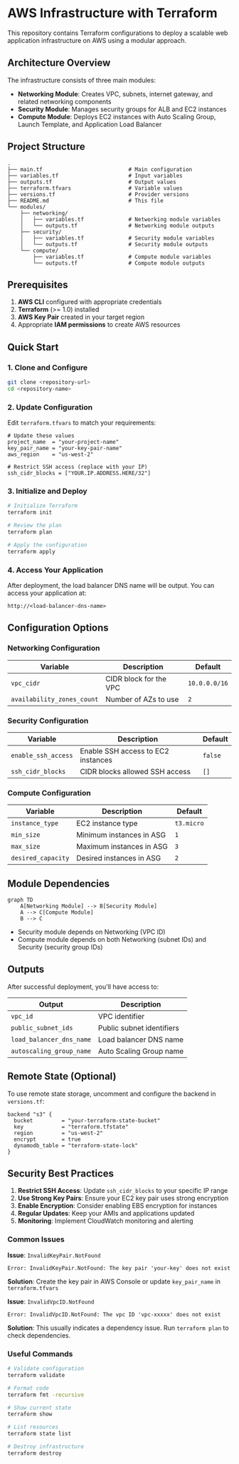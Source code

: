 # AWS Infrastructure with Terraform

This repository contains Terraform configurations to deploy a scalable web application infrastructure on AWS using a modular approach.

## Architecture Overview

The infrastructure consists of three main modules:

- **Networking Module**: Creates VPC, subnets, internet gateway, and related networking components
- **Security Module**: Manages security groups for ALB and EC2 instances
- **Compute Module**: Deploys EC2 instances with Auto Scaling Group, Launch Template, and Application Load Balancer

## Project Structure

```
.
├── main.tf                           # Main configuration
├── variables.tf                      # Input variables
├── outputs.tf                        # Output values
├── terraform.tfvars                  # Variable values
├── versions.tf                       # Provider versions
├── README.md                         # This file
└── modules/
    ├── networking/
    │   ├── variables.tf              # Networking module variables
    │   └── outputs.tf                # Networking module outputs
    ├── security/
    │   ├── variables.tf              # Security module variables
    │   └── outputs.tf                # Security module outputs
    └── compute/
        ├── variables.tf              # Compute module variables
        └── outputs.tf                # Compute module outputs
```

## Prerequisites

1. **AWS CLI** configured with appropriate credentials
2. **Terraform** (>= 1.0) installed
3. **AWS Key Pair** created in your target region
4. Appropriate **IAM permissions** to create AWS resources

## Quick Start

### 1. Clone and Configure

```bash
git clone <repository-url>
cd <repository-name>
```

### 2. Update Configuration

Edit `terraform.tfvars` to match your requirements:

```hcl
# Update these values
project_name  = "your-project-name"
key_pair_name = "your-key-pair-name"
aws_region    = "us-west-2"

# Restrict SSH access (replace with your IP)
ssh_cidr_blocks = ["YOUR.IP.ADDRESS.HERE/32"]
```

### 3. Initialize and Deploy

```bash
# Initialize Terraform
terraform init

# Review the plan
terraform plan

# Apply the configuration
terraform apply
```

### 4. Access Your Application

After deployment, the load balancer DNS name will be output. You can access your application at:
```
http://<load-balancer-dns-name>
```

## Configuration Options

### Networking Configuration

| Variable | Description | Default |
|----------|-------------|---------|
| `vpc_cidr` | CIDR block for the VPC | `10.0.0.0/16` |
| `availability_zones_count` | Number of AZs to use | `2` |

### Security Configuration

| Variable | Description | Default |
|----------|-------------|---------|
| `enable_ssh_access` | Enable SSH access to EC2 instances | `false` |
| `ssh_cidr_blocks` | CIDR blocks allowed SSH access | `[]` |

### Compute Configuration

| Variable | Description | Default |
|----------|-------------|---------|
| `instance_type` | EC2 instance type | `t3.micro` |
| `min_size` | Minimum instances in ASG | `1` |
| `max_size` | Maximum instances in ASG | `3` |
| `desired_capacity` | Desired instances in ASG | `2` |

## Module Dependencies

```mermaid
graph TD
    A[Networking Module] --> B[Security Module]
    A --> C[Compute Module]
    B --> C
```

- Security module depends on Networking (VPC ID)
- Compute module depends on both Networking (subnet IDs) and Security (security group IDs)

## Outputs

After successful deployment, you'll have access to:

| Output | Description |
|--------|-------------|
| `vpc_id` | VPC identifier |
| `public_subnet_ids` | Public subnet identifiers |
| `load_balancer_dns_name` | Load balancer DNS name |
| `autoscaling_group_name` | Auto Scaling Group name |

## Remote State (Optional)

To use remote state storage, uncomment and configure the backend in `versions.tf`:

```hcl
backend "s3" {
  bucket         = "your-terraform-state-bucket"
  key            = "terraform.tfstate"
  region         = "us-west-2"
  encrypt        = true
  dynamodb_table = "terraform-state-lock"
}
```

## Security Best Practices

1. **Restrict SSH Access**: Update `ssh_cidr_blocks` to your specific IP range
2. **Use Strong Key Pairs**: Ensure your EC2 key pair uses strong encryption
3. **Enable Encryption**: Consider enabling EBS encryption for instances
4. **Regular Updates**: Keep your AMIs and applications updated
5. **Monitoring**: Implement CloudWatch monitoring and alerting



### Common Issues

**Issue**: `InvalidKeyPair.NotFound`
```
Error: InvalidKeyPair.NotFound: The key pair 'your-key' does not exist
```
**Solution**: Create the key pair in AWS Console or update `key_pair_name` in `terraform.tfvars`

**Issue**: `InvalidVpcID.NotFound`
```
Error: InvalidVpcID.NotFound: The vpc ID 'vpc-xxxxx' does not exist
```
**Solution**: This usually indicates a dependency issue. Run `terraform plan` to check dependencies.

### Useful Commands

```bash
# Validate configuration
terraform validate

# Format code
terraform fmt -recursive

# Show current state
terraform show

# List resources
terraform state list

# Destroy infrastructure
terraform destroy
```

